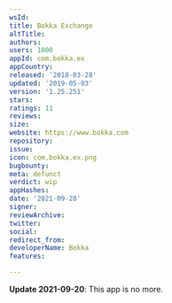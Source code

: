 ```yaml
---
wsId: 
title: Bokka Exchange
altTitle: 
authors: 
users: 1000
appId: com.bokka.ex
appCountry: 
released: '2018-03-28'
updated: '2019-05-03'
version: '1.25.251'
stars: 
ratings: 11
reviews: 
size: 
website: https://www.bokka.com
repository: 
issue: 
icon: com.bokka.ex.png
bugbounty: 
meta: defunct
verdict: wip
appHashes: 
date: '2021-09-28'
signer: 
reviewArchive: 
twitter: 
social: 
redirect_from: 
developerName: Bokka
features: 

---
```


**Update 2021-09-20**: This app is no more.
